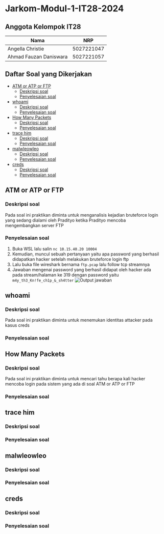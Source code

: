 # Jarkom-Modul-1-IT28-2024

## Anggota Kelompok IT28

| Nama  | NRP | 
| ----------- | ----------- |
| Angella Christie | 5027221047 | 
| Ahmad Fauzan Daniswara | 5027221057 | 

## Daftar Soal yang Dikerjakan

- [ATM or ATP or FTP](#ATM-or-ATP-or-FTP)
  - [Deskripsi soal](#Deskripsi-soal)
  - [Penyelesaian soal](#Penyelesaian-soal)
- [whoami](#whoami)
  - [Deskripsi soal](#Deskripsi-soal)
  - [Penyelesaian soal](#Penyelesaian-soal)
- [How Many Packets](#How-Many-Packets)
  - [Deskripsi soal](#Deskripsi-soal)
  - [Penyelesaian soal](#Penyelesaian-soal)
- [trace him](#trace-him)
  - [Deskripsi soal](#Deskripsi-soal)
  - [Penyelesaian soal](#Penyelesaian-soal)
- [malwleowleo](#malwleowleo)
  - [Deskripsi soal](#Deskripsi-soal)
  - [Penyelesaian soal](#Penyelesaian-soal)
- [creds](#creds)
  - [Deskripsi soal](#Deskripsi-soal)
  - [Penyelesaian soal](#Penyelesaian-soal)

## ATM or ATP or FTP 

### Deskripsi soal

Pada soal ini praktikan diminta untuk menganalisis kejadian bruteforce login yang sedang dialami oleh Pradityo ketika Pradityo mencoba mengembangkan server FTP
    
### Penyelesaian soal

1. Buka WSL lalu salin `nc 10.15.40.20 10004`
2. Kemudian, muncul sebuah pertanyaan yaitu apa password yang berhasil didapatkan hacker setelah melakukan bruteforce login ftp
3. Lalu buka file wireshark bernama `ftp.pcap` lalu follow tcp streamnya
4. Jawaban mengenai password yang berhasil didapat oleh hacker ada pada stream/halaman ke 319 dengan password yaitu `m4y_th3_Kn!fe_ch1p_&_sh4tter`
   ![Output jawaban](https://i.imgur.com/ZoPv5O9.png)

## whoami

### Deskripsi soal

Pada soal ini praktikan diminta untuk menemukan identitas attacker pada kasus creds 

### Penyelesaian soal

## How Many Packets

### Deskripsi soal

Pada soal ini praktikan diminta untuk mencari tahu berapa kali hacker mencoba login pada sistem yang ada di soal ATM or ATP or FTP

### Penyelesaian soal

## trace him

### Deskripsi soal

### Penyelesaian soal

## malwleowleo

### Deskripsi soal

### Penyelesaian soal

## creds

### Deskripsi soal

### Penyelesaian soal
